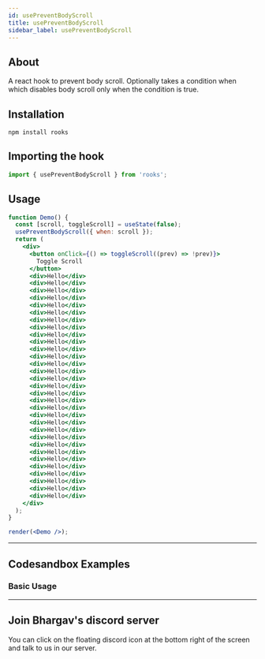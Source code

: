 ```yaml
---
id: usePreventBodyScroll
title: usePreventBodyScroll
sidebar_label: usePreventBodyScroll
---
```


## About

A react hook to prevent body scroll. Optionally takes a condition when which disables body scroll only when the condition is true.

[//]: # 'Main'

## Installation

```
npm install rooks
```

## Importing the hook

```javascript
import { usePreventBodyScroll } from 'rooks';
```

## Usage

```jsx
function Demo() {
  const [scroll, toggleScroll] = useState(false);
  usePreventBodyScroll({ when: scroll });
  return (
    <div>
      <button onClick={() => toggleScroll((prev) => !prev)}>
        Toggle Scroll
      </button>
      <div>Hello</div>
      <div>Hello</div>
      <div>Hello</div>
      <div>Hello</div>
      <div>Hello</div>
      <div>Hello</div>
      <div>Hello</div>
      <div>Hello</div>
      <div>Hello</div>
      <div>Hello</div>
      <div>Hello</div>
      <div>Hello</div>
      <div>Hello</div>
      <div>Hello</div>
      <div>Hello</div>
      <div>Hello</div>
      <div>Hello</div>
      <div>Hello</div>
      <div>Hello</div>
      <div>Hello</div>
      <div>Hello</div>
      <div>Hello</div>
      <div>Hello</div>
      <div>Hello</div>
      <div>Hello</div>
      <div>Hello</div>
      <div>Hello</div>
      <div>Hello</div>
      <div>Hello</div>
      <div>Hello</div>
      <div>Hello</div>
    </div>
  );
}

render(<Demo />);
```

---

## Codesandbox Examples

### Basic Usage

---

## Join Bhargav's discord server

You can click on the floating discord icon at the bottom right of the screen and talk to us in our server.
